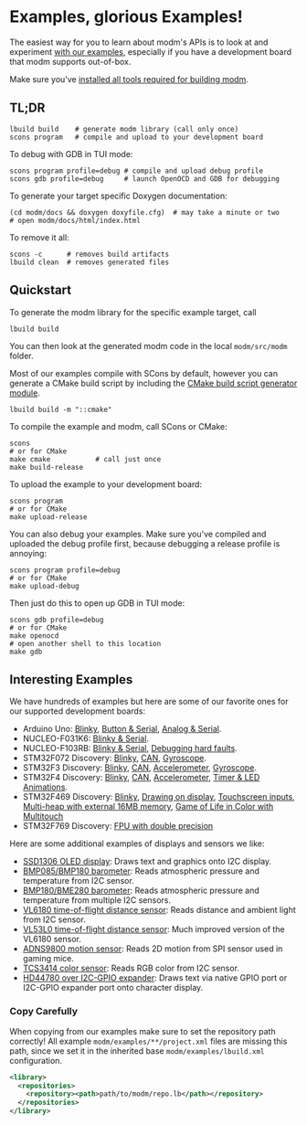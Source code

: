 # Examples, glorious Examples!

<!--examples-->
The easiest way for you to learn about modm's APIs is to look at and experiment
[with our examples](https://github.com/modm-io/modm/tree/develop/examples),
especially if you have a development board that modm supports out-of-box.

Make sure you've [installed all tools required for building modm](https://modm.io/guide/installation).


## TL;DR

```
lbuild build    # generate modm library (call only once)
scons program   # compile and upload to your development board
```

To debug with GDB in TUI mode:

```
scons program profile=debug # compile and upload debug profile
scons gdb profile=debug     # launch OpenOCD and GDB for debugging
```

To generate your target specific Doxygen documentation:

```
(cd modm/docs && doxygen doxyfile.cfg)  # may take a minute or two
# open modm/docs/html/index.html
```

To remove it all:

```
scons -c      # removes build artifacts
lbuild clean  # removes generated files
```


## Quickstart

To generate the modm library for the specific example target, call

```
lbuild build
```

You can then look at the generated modm code in the local `modm/src/modm` folder.

Most of our examples compile with SCons by default, however you can generate
a CMake build script by including the [CMake build script generator module](https://modm.io/reference/module/modm-build-cmake).

```
lbuild build -m "::cmake"
```


To compile the example and modm, call SCons or CMake:

```
scons
# or for CMake
make cmake           # call just once
make build-release
```

To upload the example to your development board:

```
scons program
# or for CMake
make upload-release
```

You can also debug your examples. Make sure you've compiled and uploaded the
debug profile first, because debugging a release profile is annoying:

```
scons program profile=debug
# or for CMake
make upload-debug
```

Then just do this to open up GDB in TUI mode:

```
scons gdb profile=debug
# or for CMake
make openocd
# open another shell to this location
make gdb
```


## Interesting Examples

We have hundreds of examples but here are some of our favorite ones for our
supported development boards:

<!--checkrepourls-->
- Arduino Uno:
[Blinky](https://github.com/modm-io/modm/blob/develop/examples/arduino_uno/basic/blink/main.cpp),
[Button & Serial](https://github.com/modm-io/modm/blob/develop/examples/arduino_uno/basic/digital_read_serial/main.cpp),
[Analog & Serial](https://github.com/modm-io/modm/blob/develop/examples/arduino_uno/basic/read_analog_voltage/main.cpp).
- NUCLEO-F031K6:
[Blinky & Serial](https://github.com/modm-io/modm/tree/develop/examples/nucleo_f031k6/blink/main.cpp).
- NUCLEO-F103RB:
[Blinky & Serial](https://github.com/modm-io/modm/blob/develop/examples/nucleo_f103rb/blink/main.cpp),
[Debugging hard faults](https://github.com/modm-io/modm/blob/develop/examples/nucleo_f103rb/hard_fault/main.cpp).
- STM32F072 Discovery:
[Blinky](https://github.com/modm-io/modm/blob/develop/examples/stm32f072_discovery/blink/main.cpp),
[CAN](https://github.com/modm-io/modm/blob/develop/examples/stm32f072_discovery/can/main.cpp),
[Gyroscope](https://github.com/modm-io/modm/blob/develop/examples/stm32f072_discovery/rotation/main.cpp).
- STM32F3 Discovery:
[Blinky](https://github.com/modm-io/modm/blob/develop/examples/stm32f3_discovery/blink/main.cpp),
[CAN](https://github.com/modm-io/modm/blob/develop/examples/stm32f3_discovery/can/main.cpp),
[Accelerometer](https://github.com/modm-io/modm/blob/develop/examples/stm32f3_discovery/accelerometer/main.cpp),
[Gyroscope](https://github.com/modm-io/modm/blob/develop/examples/stm32f3_discovery/rotation/main.cpp).
- STM32F4 Discovery:
[Blinky](https://github.com/modm-io/modm/blob/develop/examples/stm32f4_discovery/blink/main.cpp),
[CAN](https://github.com/modm-io/modm/blob/develop/examples/stm32f4_discovery/can/main.cpp),
[Accelerometer](https://github.com/modm-io/modm/blob/develop/examples/stm32f4_discovery/accelerometer/main.cpp),
[Timer & LED Animations](https://github.com/modm-io/modm/blob/develop/examples/stm32f4_discovery/timer/main.cpp).
- STM32F469 Discovery:
[Blinky](https://github.com/modm-io/modm/blob/develop/examples/stm32f469_discovery/blink/main.cpp),
[Drawing on display](https://github.com/modm-io/modm/blob/develop/examples/stm32f469_discovery/display/main.cpp),
[Touchscreen inputs](https://github.com/modm-io/modm/blob/develop/examples/stm32f469_discovery/touchscreen/main.cpp),
[Multi-heap with external 16MB memory](https://github.com/modm-io/modm/blob/develop/examples/stm32f469_discovery/tlsf-allocator/main.cpp),
[Game of Life in Color with Multitouch](https://github.com/modm-io/modm/tree/develop/examples/stm32f469_discovery/game_of_life/main.cpp)
- STM32F769 Discovery:
[FPU with double precision](https://github.com/modm-io/modm/blob/develop/examples/stm32f769i_discovery/blink/main.cpp)


Here are some additional examples of displays and sensors we like:

- [SSD1306 OLED display](https://github.com/modm-io/modm/blob/develop/examples/stm32f4_discovery/display/ssd1306/main.cpp): Draws text and graphics onto I2C display.
- [BMP085/BMP180 barometer](https://github.com/modm-io/modm/blob/develop/examples/stm32f4_discovery/barometer_bmp085_bmp180/main.cpp): Reads atmospheric pressure and temperature from I2C sensor.
- [BMP180/BME280 barometer](https://github.com/modm-io/modm/tree/develop/examples/stm32f103c8t6_blue_pill/environment): Reads atmospheric pressure and temperature from multiple I2C sensors.
- [VL6180 time-of-flight distance sensor](https://github.com/modm-io/modm/blob/develop/examples/stm32f4_discovery/distance_vl6180/main.cpp): Reads distance and ambient light from I2C sensor.
- [VL53L0  time-of-flight distance sensor](https://github.com/modm-io/modm/tree/develop/examples/nucleo_f401re/distance_vl53l0/main.cpp): Much improved version of the VL6180 sensor.
- [ADNS9800 motion sensor](https://github.com/modm-io/modm/tree/develop/examples/stm32f103c8t6_blue_pill/adns_9800/main.cpp): Reads 2D motion from SPI sensor used in gaming mice.
- [TCS3414 color sensor](https://github.com/modm-io/modm/blob/develop/examples/stm32f4_discovery/colour_tcs3414/main.cpp): Reads RGB color from I2C sensor.
- [HD44780 over I2C-GPIO expander](https://github.com/modm-io/modm/blob/develop/examples/stm32f4_discovery/display/hd44780/main.cpp): Draws text via native GPIO port or I2C-GPIO expander port onto character display.

<!--/checkrepourls-->

### Copy Carefully

When copying from our examples make sure to set the repository path correctly!
All example `modm/examples/**/project.xml` files are missing this path, since we
set it in the inherited base `modm/examples/lbuild.xml` configuration.

```xml
<library>
  <repositories>
  	<repository><path>path/to/modm/repo.lb</path></repository>
  </repositories>
</library>
```

<!--/examples-->

